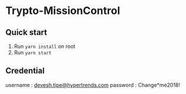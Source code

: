 # Trypto-MissionControl

## Quick start

1.  Run `yarn install` on root
2.  Run `yarn start`

## Credential

username : devesh.tipe@hypertrends.com
password : Change*me2018!
